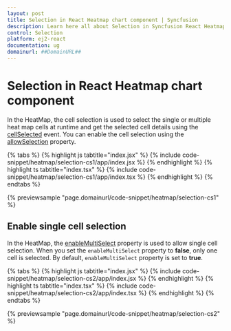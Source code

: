 ```yaml
---
layout: post
title: Selection in React Heatmap chart component | Syncfusion
description: Learn here all about Selection in Syncfusion React Heatmap chart component of Syncfusion Essential JS 2 and more.
control: Selection 
platform: ej2-react
documentation: ug
domainurl: ##DomainURL##
---
```


# Selection in React Heatmap chart component

In the HeatMap, the cell selection is used to select the single or multiple heat map cells at runtime and get the selected cell details using the [cellSelected](https://ej2.syncfusion.com/react/documentation/api/heatmap/#cellselected) event. You can enable the cell selection using the [allowSelection](https://ej2.syncfusion.com/react/documentation/api/heatmap/#allowselection) property.

{% tabs %}
{% highlight js tabtitle="index.jsx" %}
{% include code-snippet/heatmap/selection-cs1/app/index.jsx %}
{% endhighlight %}
{% highlight ts tabtitle="index.tsx" %}
{% include code-snippet/heatmap/selection-cs1/app/index.tsx %}
{% endhighlight %}
{% endtabs %}

 {% previewsample "page.domainurl/code-snippet/heatmap/selection-cs1" %}

## Enable single cell selection

In the HeatMap, the [enableMultiSelect](https://ej2.syncfusion.com/react/documentation/api/heatmap/#enablemultiselect) property is used to allow single cell selection. When you set the `enableMultiSelect` property to **false**, only one cell is selected. By default, `enableMultiSelect` property is set to **true**.

{% tabs %}
{% highlight js tabtitle="index.jsx" %}
{% include code-snippet/heatmap/selection-cs2/app/index.jsx %}
{% endhighlight %}
{% highlight ts tabtitle="index.tsx" %}
{% include code-snippet/heatmap/selection-cs2/app/index.tsx %}
{% endhighlight %}
{% endtabs %}

 {% previewsample "page.domainurl/code-snippet/heatmap/selection-cs2" %}